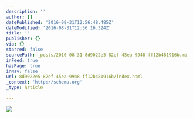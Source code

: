 ```yaml
---
description: ''
author: []
datePublished: '2016-08-31T12:56:48.485Z'
dateModified: '2016-08-31T12:56:16.324Z'
title: ''
publisher: {}
via: {}
starred: false
sourcePath: _posts/2016-08-31-8d9022e5-82ef-45ea-9948-ff12b481916b.md
inFeed: true
hasPage: true
inNav: false
url: 8d9022e5-82ef-45ea-9948-ff12b481916b/index.html
_context: 'http://schema.org'
_type: Article

---
```

![](https://the-grid-user-content.s3-us-west-2.amazonaws.com/a539fa7c-8628-4566-9f58-e25d28a9e527.jpg)